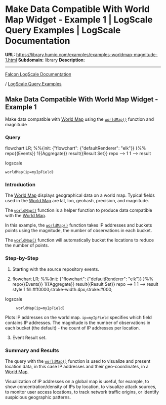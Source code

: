 # Make Data Compatible With World Map Widget - Example 1 | LogScale Query Examples | LogScale Documentation

**URL:** https://library.humio.com/examples/examples-worldmap-magnitude-1.html
**Subdomain:** library
**Description:** 

---

[Falcon LogScale Documentation](https://library.humio.com)

/ [LogScale Query Examples](examples.html)

## Make Data Compatible With World Map Widget - Example 1

Make data compatible with [World Map](https://library.humio.com/data-analysis/widgets-worldmap.html) using the [`worldMap()`](https://library.humio.com/data-analysis/functions-worldmap.html) function and magnitude 

### Query

flowchart LR; %%{init: {"flowchart": {"defaultRenderer": "elk"}} }%% repo{{Events}} 1{{Aggregate}} result{{Result Set}} repo --> 1 1 --> result

logscale
    
    
    worldMap(ip=myIpField)

### Introduction

The [World Map](https://library.humio.com/data-analysis/widgets-worldmap.html) displays geographical data on a world map. Typical fields used in the [World Map](https://library.humio.com/data-analysis/widgets-worldmap.html) are lat, lon, geohash, precision, and magnitude. 

The [`worldMap()`](https://library.humio.com/data-analysis/functions-worldmap.html) function is a helper function to produce data compatible with the [World Map](https://library.humio.com/data-analysis/widgets-worldmap.html). 

In this example, the [`worldMap()`](https://library.humio.com/data-analysis/functions-worldmap.html) function takes IP addresses and buckets points using the magnitude, the number of observations in each bucket. 

The [`worldMap()`](https://library.humio.com/data-analysis/functions-worldmap.html) function will automatically bucket the locations to reduce the number of points. 

### Step-by-Step

  1. Starting with the source repository events.

  2. flowchart LR; %%{init: {"flowchart": {"defaultRenderer": "elk"}} }%% repo{{Events}} 1{{Aggregate}} result{{Result Set}} repo --> 1 1 --> result style 1 fill:#ff0000,stroke-width:4px,stroke:#000;

logscale
         
         worldMap(ip=myIpField)

Plots IP addresses on the world map. `ip=myIpField` specifies which field contains IP addresses. The magnitude is the number of observations in each bucket (the default) - the count of IP addresses per location. 

  3. Event Result set.




### Summary and Results

The query with the [`worldMap()`](https://library.humio.com/data-analysis/functions-worldmap.html) function is used to visualize and present location data, in this case IP addresses and their geo-coordinates, in a [World Map](https://library.humio.com/data-analysis/widgets-worldmap.html). 

Visualization of IP addresses on a global map is useful, for example, to show concentration/density of IPs by location, to visualize attack sources, to monitor user access locations, to track network traffic origins, or identify suspicious geographic patterns.
